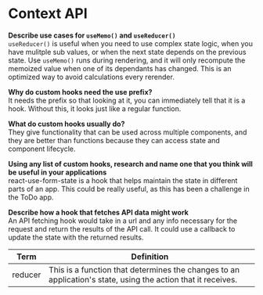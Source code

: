 # Context API

__Describe use cases for `useMemo()` and `useReducer()`__  
`useReducer()` is useful when you need to use complex state logic, when you have mulitple sub values, or when the next state depends on the previous state.  Use `useMemo()` runs during rendering, and it will only recompute the memoized value when one of its dependants has changed. This is an optimized way to avoid calculations every rerender.  
  
__Why do custom hooks need the use prefix?__   
It needs the prefix so that looking at it, you can immediately tell that it is a hook. Without this, it looks just like a regular function.  

__What do custom hooks usually do?__   
They give functionality that can be used across multiple components, and they are better than functions because they can access state and component lifecycle.  
  
__Using any list of custom hooks, research and name one that you think will be useful in your applications__   
react-use-form-state is a hook that helps maintain the state in different parts of an app. This could be really useful, as this has been a challenge in the ToDo app.  

__Describe how a hook that fetches API data might work__  
An API fetching hook would take in a url and any info necessary for the request and return the results of the API call. It could use a callback to update the state with the returned results.  


|Term | Definition |  
|---|---|
| reducer |  This is a function that determines the changes to an application's state, using the action that it receives. |